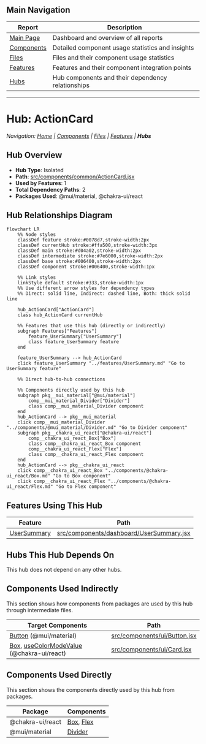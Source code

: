 ## Main Navigation

| Report | Description |
|--------|-------------|
| [Main Page](../index.md) | Dashboard and overview of all reports |
| [Components](../components.md) | Detailed component usage statistics and insights |
| [Files](../files.md) | Files and their component usage statistics |
| [Features](../features.md) | Features and their component integration points |
| [Hubs](../hubs.md) | Hub components and their dependency relationships |

---

# Hub: ActionCard

*Navigation: [Home](../index.md) | [Components](../components.md) | [Files](../files.md) | [Features](../features.md) | **Hubs***

## Hub Overview

- **Hub Type**: Isolated
- **Path**: [src/components/common/ActionCard.jsx](https://github.com/star4beam/react-import-analyzer/blob/main/test-project/src/components/common/ActionCard.jsx)
- **Used by Features**: 1
- **Total Dependency Paths**: 2
- **Packages Used**: @mui/material, @chakra-ui/react

## Hub Relationships Diagram

```mermaid
flowchart LR
    %% Node styles
    classDef feature stroke:#0078d7,stroke-width:2px
    classDef currentHub stroke:#ffa500,stroke-width:3px
    classDef main stroke:#d04a02,stroke-width:2px
    classDef intermediate stroke:#7e6000,stroke-width:2px
    classDef base stroke:#006400,stroke-width:2px
    classDef component stroke:#006400,stroke-width:1px

    %% Link styles
    linkStyle default stroke:#333,stroke-width:1px
    %% Use different arrow styles for dependency types
    %% Direct: solid line, Indirect: dashed line, Both: thick solid line

    hub_ActionCard["ActionCard"]
    class hub_ActionCard currentHub

    %% Features that use this hub (directly or indirectly)
    subgraph Features["Features"]
        feature_UserSummary["UserSummary"]
        class feature_UserSummary feature
    end

    feature_UserSummary --> hub_ActionCard
    click feature_UserSummary "../features/UserSummary.md" "Go to UserSummary feature"

    %% Direct hub-to-hub connections

    %% Components directly used by this hub
    subgraph pkg__mui_material["@mui/material"]
        comp__mui_material_Divider["Divider"]
        class comp__mui_material_Divider component
    end
    hub_ActionCard --> pkg__mui_material
    click comp__mui_material_Divider "../components/@mui_material/Divider.md" "Go to Divider component"
    subgraph pkg__chakra_ui_react["@chakra-ui/react"]
        comp__chakra_ui_react_Box["Box"]
        class comp__chakra_ui_react_Box component
        comp__chakra_ui_react_Flex["Flex"]
        class comp__chakra_ui_react_Flex component
    end
    hub_ActionCard --> pkg__chakra_ui_react
    click comp__chakra_ui_react_Box "../components/@chakra-ui_react/Box.md" "Go to Box component"
    click comp__chakra_ui_react_Flex "../components/@chakra-ui_react/Flex.md" "Go to Flex component"

```

## Features Using This Hub

| Feature | Path |
|---------|------|
| [UserSummary](../features/UserSummary.md) | [src/components/dashboard/UserSummary.jsx](https://github.com/star4beam/react-import-analyzer/blob/main/test-project/src/components/dashboard/UserSummary.jsx) |

## Hubs This Hub Depends On

This hub does not depend on any other hubs.

## Components Used Indirectly

This section shows how components from packages are used by this hub through intermediate files.

| Target Components | Path |
| ---------------- | ---- |
| [Button](../components/@mui_material/Button.md) (@mui/material) | [src/components/ui/Button.jsx](https://github.com/star4beam/react-import-analyzer/blob/main/test-project/src/components/ui/Button.jsx) |
| [Box](../components/@chakra-ui_react/Box.md), [useColorModeValue](../components/@chakra-ui_react/useColorModeValue.md) (@chakra-ui/react) | [src/components/ui/Card.jsx](https://github.com/star4beam/react-import-analyzer/blob/main/test-project/src/components/ui/Card.jsx) |

## Components Used Directly

This section shows the components directly used by this hub from packages.

| Package | Components |
| ------- | ---------- |
| @chakra-ui/react | [Box](../components/@chakra-ui_react/Box.md), [Flex](../components/@chakra-ui_react/Flex.md) |
| @mui/material | [Divider](../components/@mui_material/Divider.md) |


